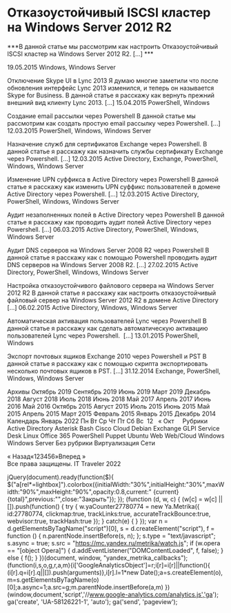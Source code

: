 #  Отказоустойчивый ISCSI кластер на Windows Server 2012 R2   
***В данной статье мы рассмотрим как настроить Отказоустойчивый ISCSI кластер на Windows Server 2012 R2. [...] ***

 19.05.2015 
 Windows, Windows Server 
        
	
 
 Отключение Skype UI в Lync 2013 
Я думаю многие заметили что после обновления интерфейс Lync 2013 изменился, и теперь он называется Skype for Business.
В данной статье я расскажу как вернуть прежний внешний вид клиенту Lync 2013. [...] 
 15.04.2015 
 PowerShell, Windows 
        
	
 
 Создание email рассылки через Powershell 
В данной статье мы рассмотрим как создать простую email рассылку через Powershell. [...] 
 12.03.2015 
 PowerShell, Windows, Windows Server 
        
	
 
 Назначение служб для сертификатов Exchange через Powershell. 
В данной статье я расскажу как назначить службы сертификату Exchange через Powershell. [...] 
 12.03.2015 
 Active Directory, Exchange, PowerShell, Windows, Windows Server 
        
	
 
 Изменение UPN суффикса в Active Directory через Powershell 
В данной статье я расскажу как изменить UPN суффикс пользователей в домене Active Directory через Powershell. [...] 
 12.03.2015 
 Active Directory, PowerShell, Windows, Windows Server 
        
	
 
 Аудит незаполненных полей в Active Directory через Powershell 
В данной статье я расскажу как проводить аудит полей Active Directory через Powershell. [...] 
 06.03.2015 
 Active Directory, PowerShell, Windows, Windows Server 
        
	
 
 Аудит DNS серверов на Windows Server 2008 R2 через Powershell 
В данной статье я расскажу как с помощью Powershell проводить аудит DNS серверов на Windows Server 2008 R2. [...] 
 27.02.2015 
 Active Directory, PowerShell, Windows, Windows Server 
        
	
 
 Настройка отказоустойчивого файлового сервера на Windows Server 2012 R2 
В данной статье я расскажу как настроить отказоустойчивый файловый сервер на Windows Server 2012 R2 в домене Active Directory  [...] 
 06.02.2015 
 Active Directory, Windows, Windows Server 
        
	
 
 Автоматическая активация пользователей Lync через Powershell 
В данной статье я расскажу как сделать автоматическую активацию пользователей Lync через Powershell.  [...] 
 13.01.2015 
 PowerShell, Windows 
        
	
 
 Экспорт почтовых ящиков Exchange 2010 через Powershell и PST 
В данной статье я расскажу как с помощью скрипта экспортировать несколько почтовых ящиков в PST.
 [...] 
 31.12.2014 
 Exchange, PowerShell, Windows, Windows Server 
        
Архивы
Октябрь 2019
Сентябрь 2019
Июнь 2019
Март 2019
Декабрь 2018
Август 2018
Июль 2018
Июнь 2018
Май 2017
Апрель 2017
Июнь 2016
Май 2016
Октябрь 2015
Август 2015
Июль 2015
Июнь 2015
Май 2015
Апрель 2015
Март 2015
Февраль 2015
Январь 2015
Декабрь 2014
Календарь
Январь 2022
Пн
Вт
Ср
Чт
Пт
Сб
Вс
&nbsp;12
&nbsp;
&laquo; Окт
&nbsp;
&nbsp;
Рубрики
Active Directory
Asterisk
Bash
Cisco
Cloud
Debian
Exchange
GLPI Service Desk
Linux
Office 365
PowerShell
Puppet
Ubuntu
Web
Web/Cloud
Windows
Windows Server
Без рубрики
Виртуализация
Сети
                 
« Назад«123456»Вперед »  
Все права защищены. IT Traveler 2022 
                            
jQuery(document).ready(function($){
$("a[rel*=lightbox]").colorbox({initialWidth:"30%",initialHeight:"30%",maxWidth:"90%",maxHeight:"90%",opacity:0.8,current:" {current}  {total}",previous:"",close:"Закрыть"});
});
(function (d, w, c) {
(w[c] = w[c] || []).push(function() {
try {
w.yaCounter27780774 = new Ya.Metrika({
id:27780774,
clickmap:true,
trackLinks:true,
accurateTrackBounce:true,
webvisor:true,
trackHash:true
});
} catch(e) { }
});
var n = d.getElementsByTagName("script")[0],
s = d.createElement("script"),
f = function () { n.parentNode.insertBefore(s, n); };
s.type = "text/javascript";
s.async = true;
s.src = "https://mc.yandex.ru/metrika/watch.js";
if (w.opera == "[object Opera]") {
d.addEventListener("DOMContentLoaded", f, false);
} else { f(); }
})(document, window, "yandex_metrika_callbacks");
(function(i,s,o,g,r,a,m){i['GoogleAnalyticsObject']=r;i[r]=i[r]||function(){
(i[r].q=i[r].q||[]).push(arguments)},i[r].l=1*new Date();a=s.createElement(o),
m=s.getElementsByTagName(o)[0];a.async=1;a.src=g;m.parentNode.insertBefore(a,m)
})(window,document,'script','//www.google-analytics.com/analytics.js','ga');
ga('create', 'UA-58126221-1', 'auto');
ga('send', 'pageview');
